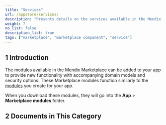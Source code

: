 ```yaml
---
title: "Services"
url: /appstore/services/
description: "Presents details on the services available in the Mendix Marketplace."
weight: 7
no_list: false
description_list: true
tags: ["marketplace", "marketplace component", "service"]
---
```


## 1 Introduction

The modules available in the Mendix Marketplace can be added to your app to provide new functionality with accompanying domain models and security options. These Marketplace modules function similarly to the [modules](/refguide/modules/) you create for your app. 

When you download these modules, they will go into the **App** > **Marketplace modules** folder.

## 2 Documents in This Category
